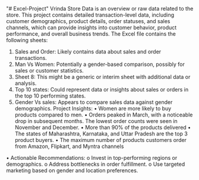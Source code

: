 "# Excel-Project" 
Vrinda Store Data is an overview or raw data related to the store. This project contains detailed transaction-level data, including customer demographics, product details, order statuses, and sales channels, which can provide insights into customer behavior, product performance, and overall business trends.
The Excel file contains the following sheets:
1.	Sales and Order: Likely contains data about sales and order transactions.
2.	Man Vs Women: Potentially a gender-based comparison, possibly for sales or customer statistics.
3.	Sheet 8: This might be a generic or interim sheet with additional data or analysis.
4.	Top 10 states: Could represent data or insights about sales or orders in the top 10 performing states.
5.	Gender Vs sales: Appears to compare sales data against gender demographics.
Project Insights:
•  Women are more likely to buy products compared to men.
•	Orders peaked in March, with a noticeable drop in subsequent months. The lowest order counts were seen in November and December.
•	More than 90% of the products delivered
•	The states of Maharashtra, Karnataka, and Uttar Pradesh are the top 3 product buyers.
•	The maximum number of products customers order from Amazon, Flipkart, and Myntra channels

•	Actionable Recommendations:
o	Invest in top-performing regions or demographics.
o	Address bottlenecks in order fulfillment.
o	Use targeted marketing based on gender and location preferences.




